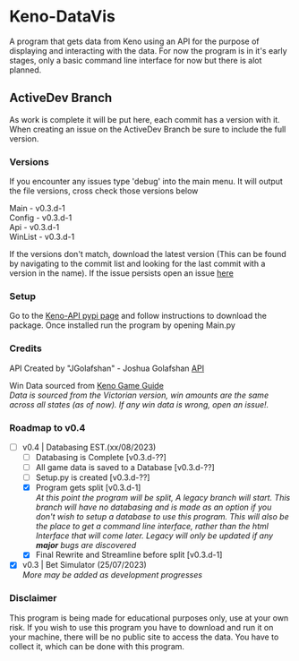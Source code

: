 # Keno-DataVis
A program that gets data from Keno using an API for the purpose of displaying and interacting with the data. For now the program is in it's early stages, only a basic command line interface for now but there is alot planned. 

## ActiveDev Branch
As work is complete it will be put here, each commit has a version with it.
When creating an issue on the ActiveDev Branch be sure to include the full version.

### Versions
If you encounter any issues type 'debug' into the main menu.
It will output the file versions, cross check those versions below

Main - v0.3.d-1\
Config - v0.3.d-1\
Api - v0.3.d-1\
WinList - v0.3.d-1

If the versions don't match, download the latest version (This can be found by navigating to the commit list and looking for the last commit with a version in the name). If the issue persists open an issue [here](https://github.com/CatotronExists/Keno-DataVis/issues)

### Setup
Go to the [Keno-API pypi page](https://pypi.org/project/kenoAPI/) and follow instructions to download the package.
Once installed run the program by opening Main.py

### Credits
API Created by "JGolafshan" - Joshua Golafshan [API](https://github.com/JGolafshan/keno-api)

Win Data sourced from [Keno Game Guide](https://www.keno.com.au/keno-pdfs/VIC_Game%20Guide.pdf)\
*Data is sourced from the Victorian version, win amounts are the same across all states (as of now). If any win data is wrong, open an issue!.*

### Roadmap to v0.4
- [ ] v0.4 | Databasing EST.(xx/08/2023)
  - [ ] Databasing is Complete [v0.3.d-??]
  - [ ] All game data is saved to a Database [v0.3.d-??]
  - [ ] Setup.py is created [v0.3.d-??]
  - [x] Program gets split [v0.3.d-1]\
    *At this point the program will be split, A legacy branch will start. This branch will have no databasing and is made as an option if you don't wish to setup a database to use this program. This will also be the place to get a command line interface, rather than the html Interface that will come later. Legacy will only be updated if any **major** bugs are discovered*
  - [x] Final Rewrite and Streamline before split [v0.3.d-1]
- [x] v0.3 | Bet Simulator (25/07/2023)\
*More may be added as development progresses*

### Disclaimer
This program is being made for educational purposes only, use at your own risk.
If you wish to use this program you have to download and run it on your machine, there will be no public site to access the data. You have to collect it, which can be done with this program.
